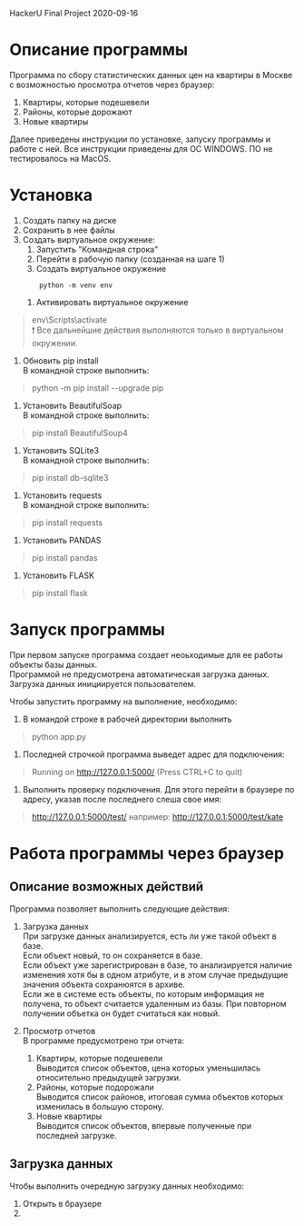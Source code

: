 HackerU Final Project
2020-09-16

# Описание программы
Программа по сбору статистических данных цен на квартиры в Москве с возможностью просмотра отчетов через браузер:
1. Квартиры, которые подешевели
1. Районы, которые дорожают
1. Новые квартиры

Далее приведены инструкции по установке, запуску программы и работе с ней. 
Все инструкции приведены для ОС WINDOWS.
ПО не тестировалось на MacOS.

# Установка
1. Создать папку на диске
1. Сохранить в нее файлы
1. Создать виртуальное окружение:    
    1. Запустить "Командная строка"    
    1. Перейти в рабочую папку (созданная на шаге 1)    
    1. Создать виртуальное окружение    
    ```
        python -m venv env    
    ```
    1. Активировать виртуальное окружение    
> env\Scripts\activate    
:exclamation: Все дальнейшие действия выполняются только в виртуальном окружении.    
1. Обновить pip install    
В командной строке выполнить:    
> python -m pip install --upgrade pip    
1. Установить BeautifulSoap    
В командной строке выполнить:    
> pip install BeautifulSoup4    
1. Установить SQLite3    
В командной строке выполнить:    
> pip install db-sqlite3    
1. Установить requests    
В командной строке выполнить:    
> pip install requests    
1. Установить PANDAS    
> pip install pandas    
1. Установить FLASK    
> pip install flask    
    
# Запуск программы    
При первом запуске программа создает неоьходимые для ее работы объекты базы данных.    
Программой не предусмотрена автоматическая загрузка данных. Загрузка данных инициируется пользователем.    
    
Чтобы запустить программу на выполнение, необходимо:    
1. В командой строке в рабочей директории выполнить    
> python app.py    
1. Последней строчкой программа выведет адрес для подключения:
> Running on http://127.0.0.1:5000/ (Press CTRL+C to quit)
1. Выполнить проверку подключения. Для этого перейти в браузере по адресу, указав после последнего слеша свое имя:
> http://127.0.0.1:5000/test/
например:
> http://127.0.0.1:5000/test/kate

    
# Работа программы через браузер    
## Описание возможных действий    
Программа позволяет выполнить следующие действия:    
1. Загрузка данных    
При загрузке данных анализируется, есть ли уже такой объект в базе.    
Если объект новый, то он сохраняется в базе.    
Если объект уже зарегистрирован в базе, то анализируется наличие изменения хотя бы в одном атрибуте, и в этом случае предыдущие значения объекта сохранюятся в архиве.    
Если же в системе есть объекты, по которым информация не получена, то объект считается удаленным из базы. При повторном получении объетка он будет считаться как новый.    
    
1. Просмотр отчетов    
В программе предусмотрено три отчета:    
    1. Квартиры, которые подешевели    
Выводится список объектов, цена которых уменьшилась относительно предыдущей загрузки.    
    1. Районы, которые подорожали    
Выводится список районов, итоговая сумма объектов которых изменилась в большую сторону.    
    1. Новые квартиры    
Выводится список объектов, впервые полученные при последней загрузке.    
    
## Загрузка данных    
Чтобы выполнить очередную загрузку данных необходимо:    
1. Открыть в браузере
1. 
 




